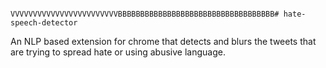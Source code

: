                                                                                                                                                                                       VVVVVVVVVVVVVVVVVVVVVVVVBBBBBBBBBBBBBBBBBBBBBBBBBBBBBBBBBBB# hate-speech-detector
An NLP based extension for chrome that detects and blurs the tweets that are trying to spread hate or using abusive language.
